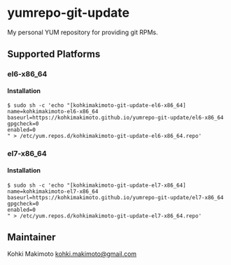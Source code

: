 # yumrepo-git-update

My personal YUM repository for providing git RPMs.

## Supported Platforms

### el6-x86_64

#### Installation

```
$ sudo sh -c 'echo "[kohkimakimoto-git-update-el6-x86_64]
name=kohkimakimoto-el6-x86_64
baseurl=https://kohkimakimoto.github.io/yumrepo-git-update/el6-x86_64
gpgcheck=0
enabled=0
" > /etc/yum.repos.d/kohkimakimoto-git-update-el6-x86_64.repo'
```

### el7-x86_64

#### Installation

```
$ sudo sh -c 'echo "[kohkimakimoto-git-update-el7-x86_64]
name=kohkimakimoto-el7-x86_64
baseurl=https://kohkimakimoto.github.io/yumrepo-git-update/el7-x86_64
gpgcheck=0
enabled=0
" > /etc/yum.repos.d/kohkimakimoto-git-update-el7-x86_64.repo'
```

## Maintainer

Kohki Makimoto <kohki.makimoto@gmail.com>
